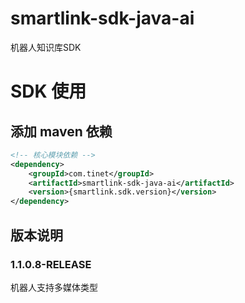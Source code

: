 # smartlink-sdk-java-ai

机器人知识库SDK

# SDK 使用

## 添加 maven 依赖

```xml
<!-- 核心模块依赖 -->
<dependency>
    <groupId>com.tinet</groupId>
    <artifactId>smartlink-sdk-java-ai</artifactId>
    <version>{smartlink.sdk.version}</version>
</dependency>

```

## 版本说明

### 1.1.0.8-RELEASE

机器人支持多媒体类型